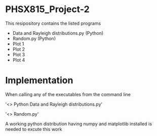 # PHSX815_Project-2

This resipository contains the listed programs

* Data and Rayleigh distributions.py (Python)
* Random.py (Python)
* Plot 1
* Plot 2
* Plot 3
* Plot 4

# Implementation
When calling any of the executables from the command line 

'<> Python Data and Rayleigh distributions.py'

'<> Random.py'

A working python distribution having numpy and matplotlib installed is needed to excute this work
